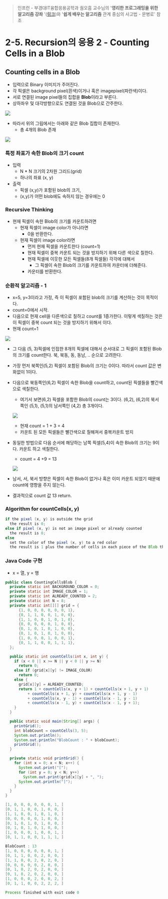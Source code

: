 > 인프런 - 부경대IT융합응용공학과 궘오흠 교수님의 '**영리한 프로그래밍을 위한 알고리즘 강좌** '([링크](https://www.inflearn.com/course/%EC%95%8C%EA%B3%A0%EB%A6%AC%EC%A6%98-%EA%B0%95%EC%A2%8C/))와 '**쉽게 배우는 알고리즘** 관계 중심의 사고법 - 문병로' 참조

# 2-5. Recursion의 응용 2 - Counting Cells in a Blob

## Counting cells in a Blob

* 입력으로 Binary 이미지가 주어진다.
* 각 픽셀은 background pixel(흰색)이거나 혹은 imagepixel(파란색)이다.
* 서로 연결된 image pixel들의 집합을 **Blob**이라고 부른다.
* 상하좌우 및 대각방향으로도 연결된 것을 Blob으로 간주한다. 

![](https://github.com/namjunemy/TIL/blob/master/Algorithm/img/counting_cell_01.png?raw=true)

* 따라서 위의 그림에서는 아래와 같은 Blob 집합이 존재한다.
  * 총 4개의 Blob 존재

![](https://github.com/namjunemy/TIL/blob/master/Algorithm/img/counting_cell_02.png?raw=true)

### 특정 좌표가 속한 Blob의 크기 count

* 입력
  * N * N 크기의 2차원 그리드(grid)
  * 하나의 좌표 (x, y)
* 출력
  * 픽셀 (x,y)가 포함된 blob의 크기,
  * (x,y)가 어떤 blob에도 속하지 않는 경우에는 0

### Recursive Thinking

* 현재 픽셀이 속한 Blob의 크기를 카운트하려면
  * 현재 픽셀이 image color가 아니라면
    * 0을 반환한다.
  * 현재 픽셀이 image color라면
    * 먼저 현재 픽셀을 카운트한다 (count=1)
    * 현재 픽셀이 중복 카운트 되는 것을 방지하기 위해 다른 색으로 칠한다.
    * 현재 픽셀에 이웃한 모든 픽셀들(8개 픽셀들) 각각에 대해서
      * 그 픽셀이 속한 Blob의 크기를 카운트하여 카운터에 더해준다.
    * 카운터를 반환한다.

### 순환적 알고리즘 - 1

* x=5, y=3이라고 가정, 즉 이 픽셀이 포함된 blob의 크기를 계산하는 것이 목적이다.
* count=0에서 시작.
* 다음으로 현재 cell을 다른색으로 칠하고 count를 1증가한다. 이렇게 색칠하는 것은 이 픽셀이 중복 count 되는 것을 방지하기 위해서 이다.
* 현재 count=1

![](https://github.com/namjunemy/TIL/blob/master/Algorithm/img/counting_cell_03.png?raw=true)

* 그 다음 (5, 3)픽셀에 인접한 8개의 픽셀에 대해서 순서대로 그 픽셀이 포함된 Blob의 크기를 count한다. 북, 북동, 동, 동남, .. 순으로 고려한다.

* 가장 먼저 북쪽인(5,2) 픽셀이 포함된 Blob의 크기는 0이다. 따라서 count 값은 변화없이 1이다.

* 다음으로 북동쪽인(6,2) 픽셀이 속한 Blob을 count하고, count된 픽셀들을 빨간색으로 색칠한다.

  * 여기서 보면(6,2) 픽셀을 포함한 Blob의 count는 3이다. (6,2), (6,2)의 북서쪽인 (5,1), (5,1)의 남서쪽인 (4,2) 총 3개이다.

  ![](https://github.com/namjunemy/TIL/blob/master/Algorithm/img/counting_cell_04.png?raw=true)

  * 현재 count = 1 + 3 = 4
  * 카운트 된 모든 픽셀들은 빨간색으로 칠해져서 중복카운트 방지

* 동일한 방법으로 다음 순서에 해당하는 남쪽 픽셀(5,4)이 속한 Blob의 크기는 9이다. 카운트 하고 색칠한다.

  * count = 4 +9 = 13

  ![](https://github.com/namjunemy/TIL/blob/master/Algorithm/img/counting_cell_05.png?raw=true)


* 남서, 서, 북서 방향은 픽셀이 속한 Blob이 없거나 혹은 이미 카운트 되었기 때문에 count에 영향을 주지 않는다.
* 결과적으로 count 값 13 return.

### Algorithm for countCells(x, y)

```java
if the pixel (x, y) is outside the grid
  the result is 0;
else if pixel (x, y) is not an image pixel or already counted
  the result is 0;
else
  set the color of the pixel (x, y) to a red color
  the result is 1 plus the number of cells in each piece of the Blob that includes a nearest neighbour;
```

### Java Code 구현

* x = 열, y = 행

```java
public class CountingCellsBlob {
  private static int BACKGROUND_COLOR = 0;
  private static int IMAGE_COLOR = 1;
  private static int ALREADY_COUNTED = 2;
  private static int N = 8;
  private static int[][] grid = {
      {1, 0, 0, 0, 0, 0, 0, 1},
      {0, 1, 1, 0, 0, 1, 0, 0},
      {1, 1, 0, 0, 1, 0, 1, 0},
      {0, 0, 0, 0, 0, 1, 0, 0},
      {0, 1, 0, 1, 0, 1, 0, 0},
      {0, 1, 0, 1, 0, 1, 0, 0},
      {1, 0, 0, 0, 1, 0, 0, 1},
      {0, 1, 1, 0, 0, 1, 1, 1},
  };

  public static int countCells(int x, int y) {
    if (x < 0 || x >= N || y < 0 || y >= N)
      return 0;
    else if (grid[x][y] != IMAGE_COLOR)
      return 0;
    else {
      grid[x][y] = ALREADY_COUNTED;
      return 1 + countCells(x, y + 1) + countCells(x + 1, y + 1)
          + countCells(x + 1, y) + countCells(x + 1, y - 1)
          + countCells(x, y - 1) + countCells(x - 1, y - 1)
          + countCells(x - 1, y) + countCells(x - 1, y + 1);
    }
  }

  public static void main(String[] args) {
    printGrid();
    int blobCount = countCells(3, 5);
    System.out.println();
    System.out.println("BlobCount : " + blobCount);
    printGrid();
  }

  private static void printGrid() {
    for (int x = 0; x < N; x++) {
      System.out.print("[");
      for (int y = 0; y < N; y++)
        System.out.print(grid[x][y] + ", ");
      System.out.println("]");
    }
  }
}
```

```java
[1, 0, 0, 0, 0, 0, 0, 1, ]
[0, 1, 1, 0, 0, 1, 0, 0, ]
[1, 1, 0, 0, 1, 0, 1, 0, ]
[0, 0, 0, 0, 0, 1, 0, 0, ]
[0, 1, 0, 1, 0, 1, 0, 0, ]
[0, 1, 0, 1, 0, 1, 0, 0, ]
[1, 0, 0, 0, 1, 0, 0, 1, ]
[0, 1, 1, 0, 0, 1, 1, 1, ]

BlobCount : 13
[1, 0, 0, 0, 0, 0, 0, 1, ]
[0, 1, 1, 0, 0, 2, 0, 0, ]
[1, 1, 0, 0, 2, 0, 2, 0, ]
[0, 0, 0, 0, 0, 2, 0, 0, ]
[0, 1, 0, 2, 0, 2, 0, 0, ]
[0, 1, 0, 2, 0, 2, 0, 0, ]
[1, 0, 0, 0, 2, 0, 0, 2, ]
[0, 1, 1, 0, 0, 2, 2, 2, ]

Process finished with exit code 0
```



